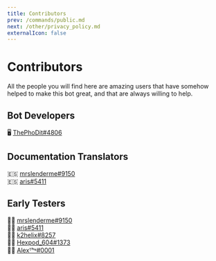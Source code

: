 ```yaml
---
title: Contributors
prev: /commands/public.md
next: /other/privacy_policy.md
externalIcon: false
---
```


# Contributors

All the people you will find here are amazing users that have somehow helped to make this bot great, and that are always willing to help.

## Bot Developers

:desktop_computer: [ThePhoDit#4806](https://discord.com/users/459649180969730050)

## Documentation Translators

:es: [mrslenderme#9150](https://discord.com/users/707094993084350504)
<br/>
:es: [aris#5411](https://discord.com/users/680189998750105711)

## Early Testers

:man_scientist: [mrslenderme#9150](https://discord.com/users/707094993084350504)
<br/>
:man_scientist: [aris#5411](https://discord.com/users/680189998750105711)
<br/>
:man_scientist: [k2helix#8257](https://discord.com/users/461279654158925825)
<br/>
:man_scientist: [Hexpod_604#1373](https://discord.com/users/704467620035821619)
<br/>
:man_scientist: [Alexᵀʰᶰ#0001](https://discord.com/users/716712953662931035)
